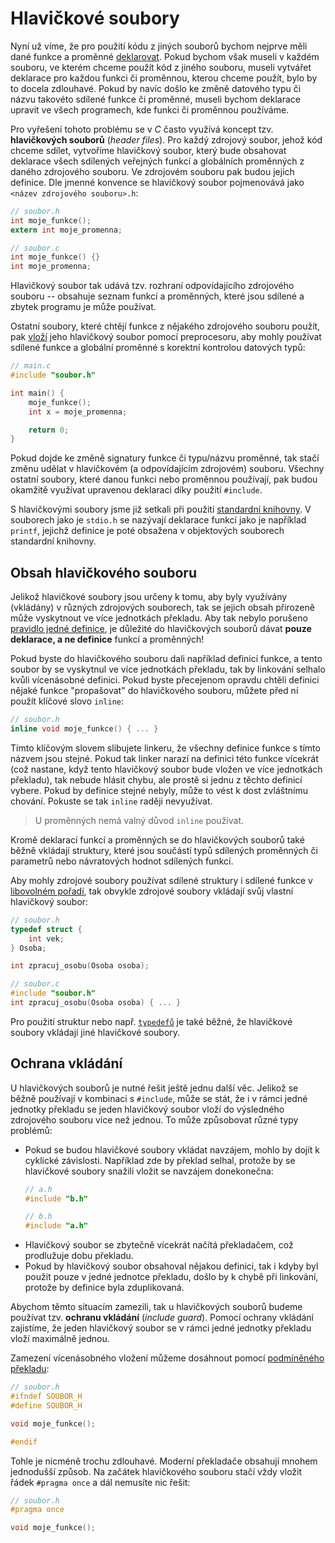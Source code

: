 # Hlavičkové soubory
Nyní už víme, že pro použití kódu z jiných souborů bychom nejprve měli dané funkce a proměnné
[deklarovat](pouzivani_kodu_z_jinych_souboru.md#deklarace-vs-definice). Pokud bychom však museli
v každém souboru, ve kterém chceme použít kód z jiného souboru, museli vytvářet deklarace pro
každou funkci či proměnnou, kterou chceme použít, bylo by to docela zdlouhavé. Pokud by navíc došlo
ke změně datového typu či názvu takovéto sdílené funkce či proměnné, museli bychom deklarace upravit
ve všech programech, kde funkci či proměnnou používáme.

Pro vyřešení tohoto problému se v *C* často využívá koncept tzv. **hlavičkových souborů**
(*header files*). Pro každý zdrojový soubor, jehož kód chceme sdílet, vytvoříme hlavičkový soubor,
který bude obsahovat deklarace všech sdílených veřejných funkcí a globálních proměnných z daného
zdrojového souboru. Ve zdrojovém souboru pak budou jejich definice. Dle jmenné konvence se hlavičkový
soubor pojmenovává jako `<název zdrojového souboru>.h`:
```c
// soubor.h
int moje_funkce();
extern int moje_promenna;

// soubor.c
int moje_funkce() {}
int moje_promenna;
```
Hlavičkový soubor tak udává tzv. rozhraní odpovídajícího zdrojového souboru -- obsahuje seznam funkcí
a proměnných, které jsou sdílené a zbytek programu je může používat.

Ostatní soubory, které chtějí funkce z nějakého zdrojového souboru použít, pak
[vloží](../preprocesor/vkladani_souboru.md) jeho hlavičkový soubor pomocí preprocesoru, aby mohly
používat sdílené funkce a globální proměnné s korektní kontrolou datových typů:
```c
// main.c
#include "soubor.h"

int main() {
    moje_funkce();
    int x = moje_promenna;

    return 0;
}
```
Pokud dojde ke změně signatury funkce či typu/názvu proměnné, tak stačí změnu udělat v hlavičkovém
(a odpovídajícím zdrojovém) souboru. Všechny ostatní soubory, které danou funkci nebo proměnnou
používají, pak budou okamžitě využívat upravenou deklaraci díky použití `#include`.

S hlavičkovými soubory jsme již setkali při použití [standardní knihovny](../funkce/stdlib.md). V
souborech jako je `stdio.h` se nazývají deklarace funkcí jako je například `printf`, jejichž definice
je poté obsažena v objektových souborech standardní knihovny. 

## Obsah hlavičkového souboru
Jelikož hlavičkové soubory jsou určeny k tomu, aby byly využívány (vkládány) v různých zdrojových
souborech, tak se jejich obsah přirozeně může vyskytnout ve více jednotkách překladu. Aby tak nebylo
porušeno [pravidlo jedné definice](pouzivani_kodu_z_jinych_souboru.md#pravidlo-jedné-definice), je
důležité do hlavičkových souborů dávat **pouze deklarace, a ne definice** funkcí a proměnných!

Pokud byste do hlavičkového souboru dali například definici funkce, a tento soubor by se vyskytnul
ve více jednotkách překladu, tak by linkování selhalo kvůli vícenásobné definici. Pokud byste
přecejenom opravdu chtěli definici nějaké funkce "propašovat" do hlavičkového souboru, můžete před
ní použít klíčové slovo `inline`:
```c
// soubor.h
inline void moje_funkce() { ... }
```
Tímto klíčovým slovem slibujete linkeru, že všechny definice funkce s tímto názvem jsou stejné.
Pokud tak linker narazí na definici této funkce vícekrát (což nastane, když tento hlavičkový soubor
bude vložen ve více jednotkách překladu), tak nebude hlásit chybu, ale prostě si jednu z těchto
definicí vybere. Pokud by definice stejné nebyly, může to vést k dost zvláštnímu chování. Pokuste
se tak `inline` raději nevyužívat.

> U proměnných nemá valný důvod `inline` používat.

Kromě deklarací funkcí a proměnných se do hlavičkových souborů také běžně vkládají struktury, které
jsou součástí typů sdílených proměnných či parametrů nebo návratových hodnot sdílených funkcí.

Aby mohly zdrojové soubory používat sdílené struktury i sdílené funkce v
[libovolném pořadí](pouzivani_kodu_z_jinych_souboru.md#jednoprůchodový-překlad), tak obvykle zdrojové
soubory vkládají svůj vlastní hlavičkový soubor:
```c
// soubor.h
typedef struct {
    int vek;
} Osoba;

int zpracuj_osobu(Osoba osoba);

// soubor.c
#include "soubor.h"
int zpracuj_osobu(Osoba osoba) { ... }
```
Pro použití struktur nebo např.
[`typedefů`](../struktury/struktury.md#vytváření-nových-jmen-pro-datové-typy) je také běžné, že
hlavičkové soubory vkládají jiné hlavičkové soubory.

## Ochrana vkládání
U hlavičkových souborů je nutné řešit ještě jednu další věc. Jelikož se běžně používají v kombinaci
s `#include`, může se stát, že i v rámci jedné jednotky překladu se jeden hlavičkový soubor vloží do
výsledného zdrojového souboru více než jednou. To může způsobovat různé typy problémů:
- Pokud se budou hlavičkové soubory vkládat navzájem, mohlo by dojít k cyklické závislosti. Například
zde by překlad selhal, protože by se hlavičkové soubory snažili vložit se navzájem donekonečna:
    ```c
    // a.h
    #include "b.h"
    
    // b.h
    #include "a.h"
    ```
- Hlavičkový soubor se zbytečně vícekrát načítá překladačem, což prodlužuje dobu překladu.
- Pokud by hlavičkový soubor obsahoval nějakou definici, tak i kdyby byl použit pouze v jedné
jednotce překladu, došlo by k chybě při linkování, protože by definice byla zduplikovaná. 

Abychom těmto situacím zamezili, tak u hlavičkových souborů budeme používat tzv. **ochranu vkládání**
(*include guard*). Pomocí ochrany vkládání zajistíme, že jeden hlavičkový soubor se v rámci jedné
jednotky překladu vloží maximálně jednou.

Zamezení vícenásobného vložení můžeme dosáhnout pomocí
[podmíněného překladu](../preprocesor/makra.md#podmíněný-překlad):
```c
// soubor.h
#ifndef SOUBOR_H
#define SOUBOR_H

void moje_funkce();

#endif
```
Tohle je nicméně trochu zdlouhavé. Moderní překladače obsahují mnohem jednodušší způsob. Na začátek
hlavičkového souboru stačí vždy vložit řádek `#pragma once` a dál nemusíte nic řešit:
```c
// soubor.h
#pragma once

void moje_funkce();
```
